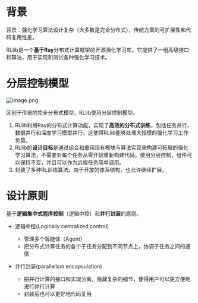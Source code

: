 
# 背景

背景：强化学习算法设计复杂（大多数是完全分布式），传统方案的可扩展性和代码复用性差。

RLlib是一个**基于Ray**分布式计算框架的开源强化学习库，它提供了一组高级接口和算法，用于实现和测试各种强化学习技术。

# 分层控制模型

![image.png](https://chillcharlie-img.oss-cn-hangzhou.aliyuncs.com/image%2F2023%2F06%2F27%2F506f69fb3391fd6ed5bc238d945d800e_20230627161619.png)

区别于传统的完全分布式模型，RLlib使用分层控制模型。
1. RLlib利用Ray的分布式计算功能，实现了**高效的分布式训练**，包括任务并行、数据并行和深度学习模型并行。这使得RLlib能够处理大规模的强化学习工作负载。
2. RLlib的**设计目标**是通过组合和重用现有模块与算法实现来构建可拓展的强化学习算法，不需要对每个任务从零开始重新构建代码。使用分层控制，组件可以保持不变，并且可以作为远程任务简单调用。
3. 封装了多种RL训练算法，由于开放的体系结构，也允许继续扩展。
# 设计原则

基于**逻辑集中式程序控制**（逻辑中控）和**并行封装**的原则。

- 逻辑中控(Logically centralized control)
	- 管理多个智能体（Agent）
	- 把分布式计算任务的各个子任务分配到不同节点上，协调子任务之间的通信

- 并行封装(parallelism encapsulation)
	- 把并行计算的接口和实现分离，隐藏复杂的细节，使得用户可以更方便地进行并行计算
	- 封装后也可以更好地代码复用



